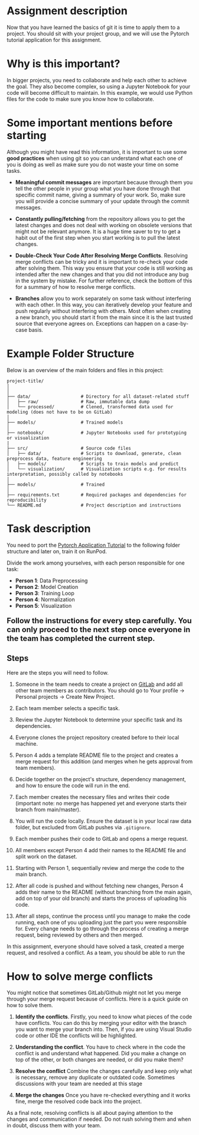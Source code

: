 # Assignment description 

Now that you have learned the basics of git it is time to apply them to a project. You should sit with your project group, and we will use the Pytorch tutorial application for this assignment.

# Why is this important?

In bigger projects, you need to collaborate and help each other to achieve the goal. They also become complex, so using a Jupyter Notebook for your code will become difficult to maintain. In this example, we would use Python files for the code to make sure you know how to collaborate. 

# Some important mentions before starting

Although you might have read this information, it is important to use some **good practices** when using git so you can understand what each one of you is doing as well as make sure you do not waste your time on some tasks.

- **Meaningful commit messages** are important because through them you tell the other people in your group what you have done through that specific commit name, giving a summary of your work. So, make sure you will provide a concise summary of your update through the commit messages.

- **Constantly pulling/fetching** from the repository allows you to get the latest changes and does not deal with working on obsolete versions that might not be relevant anymore. It is a huge time saver to try to get a habit out of the first step when you start working is to pull the latest changes.

- **Double-Check Your Code After Resolving Merge Conflicts**. Resolving merge conflicts can be tricky and it is important to re-check your code after solving them. This way you ensure that your code is still working as intended after the new changes and that you did not introduce any bug in the system by mistake. For further reference, check the bottom of this for a summary of how to resolve merge conflicts.

- **Branches** allow you to work separately on some task without interfering with each other. In this way, you can iteratively develop your feature and push regularly without interfering with others. Most often when creating a new branch, you should start it from the main since it is the last trusted source that everyone agrees on. Exceptions can happen on a case-by-case basis.

# Example Folder Structure

Below is an overview of the main folders and files in this project:

    project-title/
    │
    │
    ├── data/                   # Directory for all dataset-related stuff
    │   ├── raw/                # Raw, immutable data dump
    │   └── processed/          # Clened, transformed data used for modeling (does not have to be on GitLab)
    │
    ├── models/                 # Trained models
    │
    ├── notebooks/              # Jupyter Notebooks used for prototyping or visualization
    |
    ├── src/                    # Source code files
    │   ├── data/               # Scripts to download, generate, clean preprocess data, feature engineering
    │   ├── models/             # Scripts to train models and predict
    │   └── visualization/      # Visualization scripts e.g. for results interpretation, possibly called by notebooks
    │
    ├── models/                 # Trained 
    │
    ├── requirements.txt        # Required packages and dependencies for reproducibility
    └── README.md               # Project description and instructions


# Task description

You need to port the [Pytorch Application Tutorial](https://interactivetextbooks.citg.tudelft.nl/dsaie/notebooks/0-preliminaries/exercises-clean/Introduction_to_PyTorch_Application.html) to the following folder structure and later on, train it on RunPod.

Divide the work among yourselves, with each person responsible for one task:
- **Person 1**: Data Preprocessing
- **Person 2**: Model Creation
- **Person 3**: Training Loop
- **Person 4**: Normalization
- **Person 5**: Visualization

<p style="font-size:20px;">
    <strong>Follow the instructions for every step carefully. You can only proceed to the next step once everyone in the team has completed the current step.</strong>
</p>

## Steps 

Here are the steps you will need to follow.

1. Someone in the team needs to create a project on [GitLab](https://gitlab.tudelft.nl/) and add all other team members as contributors. You should go to Your profile → Personal projects → Create New Project.

2. Each team member selects a specific task.

3. Review the Jupyter Notebook to determine your specific task and its dependencies.

4. Everyone clones the project repository created before to their local machine.

5. Person 4 adds a template README file to the project and creates a merge request for this addition (and merges when he gets approval from team members).

6. Decide together on the project's structure, dependency management, and how to ensure the code will run in the end.

7. Each member creates the necessary files and writes their code (important note: no merge has happened yet and everyone starts their branch from main/master).

8. You will run the code locally. Ensure the dataset is in your local raw data folder, but excluded from GitLab pushes via `.gitignore`.

9. Each member pushes their code to GitLab and opens a merge request.

10. All members except Person 4 add their names to the README file and split work on the dataset.

11. Starting with Person 1, sequentially review and merge the code to the main branch.

12. After all code is pushed and without fetching new changes, Person 4 adds their name to the README (without branching from the main again, add on top of your old branch) and starts the process of uploading his code.

13. After all steps, continue the process until you manage to make the code running, each one of you uploading just the part you were responsible for. Every change needs to go through the process of creating a merge request, being reviewed by others and then merged.

In this assignment, everyone should have solved a task, created a merge request, and resolved a conflict. As a team, you should be able to run the 

# How to solve merge conflicts

You might notice that sometimes GitLab/Github might not let you merge through your merge request because of conflicts. Here is a quick guide on how to solve them.

1. **Identify the conflicts**. Firstly, you need to know what pieces of the code have conflicts. You can do this by merging your editor with the branch you want to merge your branch into. Then, if you are using Visual Studio code or other IDE the conflicts will be highlighted.

2. **Understanding the conflict**. You have to check where in the code the conflict is and understand what happened. Did you make a change on top of the other, or both changes are needed, or did you make them?

3. **Resolve the conflict** Combine the changes carefully and keep only what is necessary, remove any duplicate or outdated code. Sometimes discussions with your team are needed at this stage

4. **Merge the changes** Once you have re-checked everything and it works fine, merge the resolved code back into the project.

As a final note, resolving conflicts is all about paying attention to the changes and communication if needed. Do not rush solving them and when in doubt, discuss them with your team.